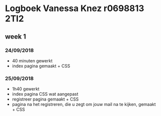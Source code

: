 # Logboek Vanessa Knez r0698813 2TI2
## week 1
### 24/09/2018
* 40 minuten gewerkt
* index pagina gemaakt + CSS

### 25/09/2018
* 1h40 gewerkt
* index pagina CSS wat aangepast
* registreer pagina gemaakt + CSS
* pagina na het registreren, die u zegt om jouw mail na te kijken, gemaakt + CSS